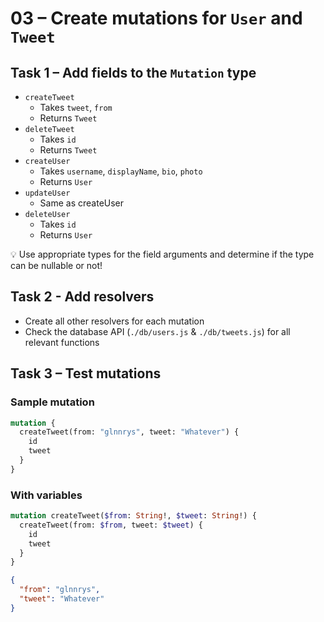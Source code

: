 # 03 – Create mutations for `User` and `Tweet`

## Task 1 – Add fields to the `Mutation` type

- `createTweet`
  - Takes `tweet`, `from`
  - Returns `Tweet`
- `deleteTweet`
  - Takes `id`
  - Returns `Tweet`
- `createUser`
  - Takes `username`, `displayName`, `bio`, `photo`
  - Returns `User`
- `updateUser`
  - Same as createUser
- `deleteUser`
  - Takes `id`
  - Returns `User`

💡 Use appropriate types for the field arguments and determine if the type can be nullable or not!

## Task 2 - Add resolvers

- Create all other resolvers for each mutation
- Check the database API (`./db/users.js` & `./db/tweets.js`) for all relevant functions

## Task 3 – Test mutations

### Sample mutation

```graphql
mutation {
  createTweet(from: "glnnrys", tweet: "Whatever") {
    id
    tweet
  }
}
```

### With variables

```graphql
mutation createTweet($from: String!, $tweet: String!) {
  createTweet(from: $from, tweet: $tweet) {
    id
    tweet
  }
}
```

```json
{
  "from": "glnnrys",
  "tweet": "Whatever"
}
```
